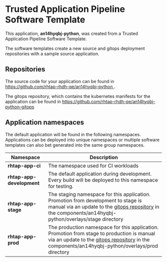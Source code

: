 # Trusted Application Pipeline Software Template

This application, **an14hyqbj-python**, was created from a Trusted Application Pipeline Software Template.

The software templates create a new source and gitops deployment repositories with a sample source application. 

## Repositories

The source code for your application can be found in [https://github.com/rhtap-rhdh-qe/an14hyqbj-python ](https://github.com/rhtap-rhdh-qe/an14hyqbj-python ).
 
The gitops repository, which contains the kubernetes manifests for the application can be found in 
[https://github.com/rhtap-rhdh-qe/an14hyqbj-python-gitops ](https://github.com/rhtap-rhdh-qe/an14hyqbj-python-gitops ) 

## Application namespaces 

The default application will be found in the following namespaces. Applications can be deployed into unique namespaces or multiple software templates can also bet generated into the same group namespaces.  

|  Namespace   |  Description   |  
| -------- | -------- |
| **rhtap-app-ci** | The namespace used for CI workloads |
| **rhtap-app-development** | The default application during development. Every build will be deployed to this namespace for testing. |
| **rhtap-app-stage** | The staging namespace for this application. Promotion from development to stage is manual via an update to the [gitops repository](https://github.com/rhtap-rhdh-qe/an14hyqbj-python-gitops ) in the components/an14hyqbj-python/overlays/stage directory |
| **rhtap-app-prod** | The production namespace for this application. Promotion from stage to production is manual via an update to the [gitops repository](https://github.com/rhtap-rhdh-qe/an14hyqbj-python-gitops ) in the components/an14hyqbj-python/overlays/prod directory |